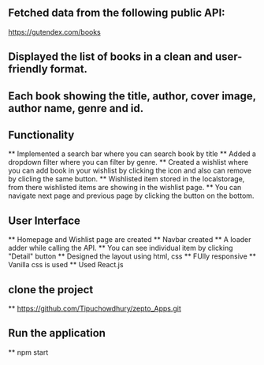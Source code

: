 ## Fetched data from the following public API:
https://gutendex.com/books

## Displayed the list of books in a clean and user-friendly format.
## Each book showing the title, author, cover image, author name, genre and id.

## Functionality

** Implemented a search bar where you can search book by title
** Added a dropdown filter where you can filter by genre.
** Created a wishlist where you can add book in your wishlist by clicking the icon and also can remove by clicling the same button.
** Wishlisted item stored in the localstorage, from there wishlisted items are showing in the wishlist page.
** You can navigate next page and previous page by clicking the button on the bottom.

## User Interface

** Homepage and Wishlist page are created
** Navbar created
** A loader adder while calling the API.
** You can see individual item by clicking "Detail" button
** Designed the layout using html, css
** FUlly responsive
** Vanilla css is used
** Used React.js

## clone the project
** https://github.com/Tipuchowdhury/zepto_Apps.git

## Run the application
** npm start

 
